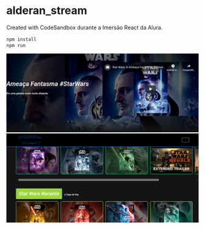 # alderan_stream
Created with CodeSandbox durante a Imersão React da Alura.   


```
npm install  
npm run  
```  

![](https://github.com/spacexjedi/alderan_stream/blob/master/src/assets/img/img1.png)  
![](https://github.com/spacexjedi/alderan_stream/blob/master/src/assets/img/img2.png)  
